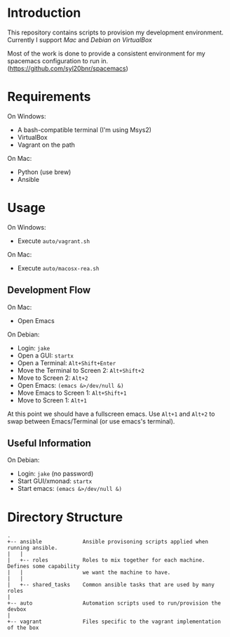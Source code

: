 Introduction
============
This repository contains scripts to provision my development environment. Currently I support *Mac* and *Debian on VirtualBox*

Most of the work is done to provide a consistent environment for my spacemacs configuration to run in. (https://github.com/syl20bnr/spacemacs)

Requirements
============

On Windows:

- A bash-compatible terminal (I'm using Msys2)
- VirtualBox
- Vagrant on the path

On Mac:

- Python (use brew)
- Ansible

Usage
=====

On Windows:

- Execute `auto/vagrant.sh`

On Mac:

- Execute `auto/macosx-rea.sh`

Development Flow
----------------

On Mac:

- Open Emacs

On Debian:

- Login: `jake`
- Open a GUI: `startx`
- Open a Terminal: `Alt+Shift+Enter`
- Move the Terminal to Screen 2: `Alt+Shift+2`
- Move to Screen 2: `Alt+2`
- Open Emacs: `(emacs &>/dev/null &)`
- Move Emacs to Screen 1: `Alt+Shift+1`
- Move to Screen 1: `Alt+1`

At this point we should have a fullscreen emacs. Use `Alt+1` and `Alt+2` to swap between Emacs/Terminal (or use emacs's terminal).

Useful Information
------------------

On Debian:

- Login: `jake` (no password)
- Start GUI/xmonad: `startx`
- Start emacs: `(emacs &>/dev/null &)`

Directory Structure
===================

    .
    +-- ansible             Ansible provisoning scripts applied when running ansible.
    |   |
    |   +-- roles           Roles to mix together for each machine. Defines some capability
    |   |                   we want the machine to have.
    |   |
    |   +-- shared_tasks    Common ansible tasks that are used by many roles
    |
    +-- auto                Automation scripts used to run/provision the devbox
    |
    +-- vagrant             Files specific to the vagrant implementation of the box
